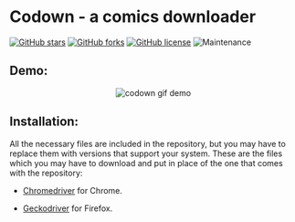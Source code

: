 # Codown - a comics downloader
[![GitHub stars](https://img.shields.io/github/stars/shibi391/codown)](https://github.com/shibi391/codown/stargazers)
[![GitHub forks](https://img.shields.io/github/forks/shibi391/codown)](https://github.com/Microsoft/vscode/issues?q=is%3Aopen+is%3Aissue+label%3Afeature-request+sort%3Areactions-%2B1-desc)
[![GitHub license](https://img.shields.io/github/license/shibi391/codown)](https://github.com/shibi391/codown/blob/master/LICENSE)
![Maintenance](https://img.shields.io/maintenance/yes/2020)

## Demo:

<p align="center">
    <img alt="codown gif demo" src="https://i.imgur.com/FmdxaQq.gif">
</p>

## Installation:

All the necessary files are included in the repository, but you may have to replace them with versions that support your
system. These are the files which you may have to download and put in place of the one that comes with the repository:


- [Chromedriver](https://chromedriver.chromium.org/downloads) for Chrome.

- [Geckodriver](https://github.com/mozilla/geckodriver/releases) for Firefox.